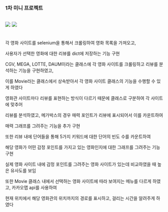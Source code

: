 ### 1차 미니 프로젝트

<img src="https://img.shields.io/badge/Python-3776AB?style=flat&logo=Python&logoColor=white"/> <img src="https://img.shields.io/badge/Selenium-43B02A?style=flat&logo=Selenium&logoColor=white"/>
---
<br>
각 영화 사이트를 selenium을 통해서 크롤링하여 영화 목록을 가져오고,

사용자가 선택한 영화에 대한 리뷰를 dict에 저장하는 기능 구현
</br>

CGV, MEGA, LOTTE, DAUM이라는 클래스에 각 영화 사이트를 크롤링하고 리뷰를 분석하는 기능을 구현하였고,

이를 Movie라는 클래스에서 상속받아서 각 영화 사이트 클래스의 기능을 수행할 수 있게 하였다
</br>

영화관 사이트마다 리뷰를 표현하는 방식이 다르기 때문에 클래스로 구분하여 각 사이트에 맞추어

리뷰를 분석하였고, 메가박스의 경우 매력 포인트가 리뷰에 표시되어서 이를 카운트하여

매력 그래프를 그려주는 기능을 추가 구현
</br>

또한 리뷰 내에 단어들을 통해 5가지 키워드에 대한 단어의 빈도 수를 카운트하여

해당 영화가 어떤 감정 포인트를 가지고 있는 영화인지에 대한 그래프를 그려주는 기능 구현

실제 영화 사이트 내에 감정 포인트를 그려주는 영화 사이트가 있는데 비교하였을 때 높은 유사도를 보임
</br>

또한 Movie 클래스 내에서 선택하는 영화 사이트에 따라 보여지는 메뉴를 다르게 하였고, 카카오맵 api를 사용하여

현재 위치에서 해당 영화관의 위치까지의 경로를 표시하고, 걸리는 시간을 알려주게 하였다
